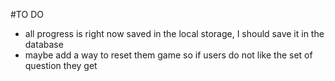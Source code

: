 #TO DO

- all progress is right now saved in the local storage, I should save it in the database
- maybe add a way to reset them game so if users do not like the set of question they get
